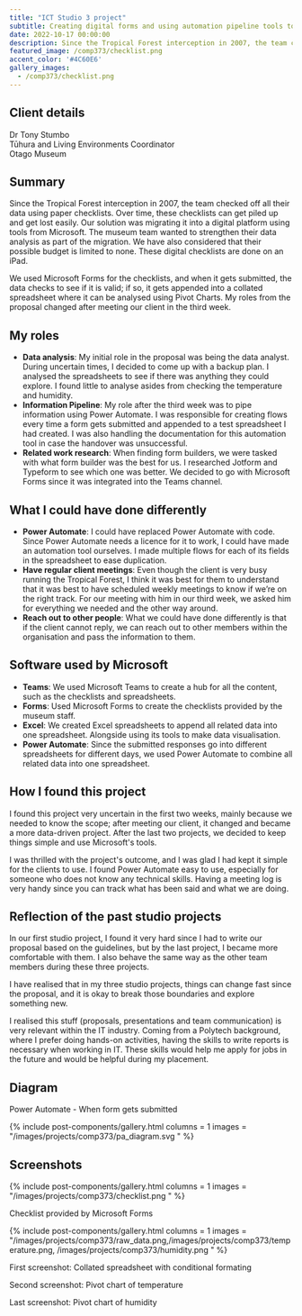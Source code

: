 ```yaml
---
title: "ICT Studio 3 project"
subtitle: Creating digital forms and using automation pipeline tools to show data analysis.
date: 2022-10-17 00:00:00
description: Since the Tropical Forest interception in 2007, the team checked off all their data using paper checklists. Over time, these checklists can get piled up and get lost easily. Our solution was migrating it into a digital platform using tools from Microsoft. The museum team wanted to strengthen their data analysis as part of the migration.
featured_image: /comp373/checklist.png
accent_color: '#4C60E6'
gallery_images:
  - /comp373/checklist.png
---
```


## Client details
Dr Tony Stumbo  
Tūhura and Living Environments Coordinator  
Otago Museum  

## Summary
Since the Tropical Forest interception in 2007, the team checked off all their data using paper checklists. Over time, these checklists can get piled up and get lost easily. Our solution was migrating it into a digital platform using tools from Microsoft. The museum team wanted to strengthen their data analysis as part of the migration. We have also considered that their possible budget is limited to none. These digital checklists are done on an iPad.

We used Microsoft Forms for the checklists, and when it gets submitted, the data checks to see if it is valid; if so, it gets appended into a collated spreadsheet where it can be analysed using Pivot Charts. My roles from the proposal changed after meeting our client in the third week.

## My roles
* **Data analysis**: My initial role in the proposal was being the data analyst. During uncertain times, I decided to come up with a backup plan. I analysed the spreadsheets to see if there was anything they could explore. I found little to analyse asides from checking the temperature and humidity.
* **Information Pipeline**: My role after the third week was to pipe information using Power Automate. I was responsible for creating flows every time a form gets submitted and appended to a test spreadsheet I had created. I was also handling the documentation for this automation tool in case the handover was unsuccessful.
* **Related work research**: When finding form builders, we were tasked with what form builder was the best for us. I researched Jotform and Typeform to see which one was better. We decided to go with Microsoft Forms since it was integrated into the Teams channel.

## What I could have done differently
* **Power Automate**: I could have replaced Power Automate with code. Since Power Automate needs a licence for it to work, I could have made an automation tool ourselves. I made multiple flows for each of its fields in the spreadsheet to ease duplication.
* **Have regular client meetings**: Even though the client is very busy running the Tropical Forest, I think it was best for them to understand that it was best to have scheduled weekly meetings to know if we’re on the right track. For our meeting with him in our third week, we asked him for everything we needed and the other way around.
* **Reach out to other people**: What we could have done differently is that if the client cannot reply, we can reach out to other members within the organisation and pass the information to them.

## Software used by Microsoft
* **Teams**: We used Microsoft Teams to create a hub for all the content, such as the checklists and spreadsheets.
* **Forms**: Used Microsoft Forms to create the checklists provided by the museum staff.
* **Excel**: We created Excel spreadsheets to append all related data into one spreadsheet. Alongside using its tools to make data visualisation.
* **Power Automate**: Since the submitted responses go into different spreadsheets for different days, we used Power Automate to combine all related data into one spreadsheet.

## How I found this project
I found this project very uncertain in the first two weeks, mainly because we needed to know the scope; after meeting our client, it changed and became a more data-driven project. After the last two projects, we decided to keep things simple and use Microsoft's tools.

I was thrilled with the project's outcome, and I was glad I had kept it simple for the clients to use. I found Power Automate easy to use, especially for someone who does not know any technical skills. Having a meeting log is very handy since you can track what has been said and what we are doing.

## Reflection of the past studio projects
In our first studio project, I found it very hard since I had to write our proposal based on the guidelines, but by the last project, I became more comfortable with them. I also behave the same way as the other team members during these three projects.

I have realised that in my three studio projects, things can change fast since the proposal, and it is okay to break those boundaries and explore something new.

I realised this stuff (proposals, presentations and team communication) is very relevant within the IT industry. Coming from a Polytech background, where I prefer doing hands-on activities, having the skills to write reports is necessary when working in IT. These skills would help me apply for jobs in the future and would be helpful during my placement.

## Diagram

Power Automate - When form gets submitted

{% include post-components/gallery.html
	columns = 1
	images = "/images/projects/comp373/pa_diagram.svg
	"
%}

## Screenshots

{% include post-components/gallery.html
	columns = 1
	images = "/images/projects/comp373/checklist.png
	"
%}

Checklist provided by Microsoft Forms

{% include post-components/gallery.html
	columns = 1
	images = "/images/projects/comp373/raw_data.png,/images/projects/comp373/temperature.png,
  /images/projects/comp373/humidity.png
	"
%}

First screenshot: Collated spreadsheet with conditional formating

Second screenshot: Pivot chart of temperature

Last screenshot: Pivot chart of humidity